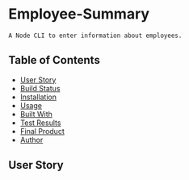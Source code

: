 # Employee-Summary

```
A Node CLI to enter information about employees.
```

## Table of Contents

* [User Story](##User%20Story)
* [Build Status](##Build%20Status)
* [Installation](##Installation)
* [Usage](##Usage)
* [Built With](##Built%20with)
* [Test Results](##Results)
* [Final Product](##Final%20Product)
* [Author](##Author)

## User Story

```